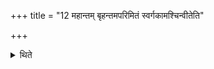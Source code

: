 +++
title = "12 महान्तम् बृहन्तमपरिमितं स्वर्गकामश्चिन्वीतेति"

+++

<details><summary>थिते</summary>

महान्तं बृहन्तमपरिमितं स्वर्गकामश्चिन्वीतेति वाजसनेयकम् १२
</details>
